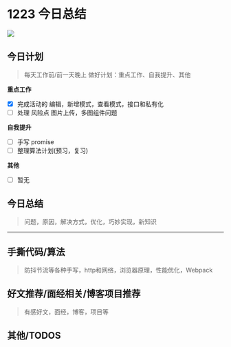 
# 1223 今日总结

![](http://h2.ioliu.cn/bing/PortAventura_ZH-CN0298709661_1920x1080.jpg)


## 今日计划
> 每天工作前/前一天晚上 做好计划：重点工作、自我提升、其他

**重点工作**

- [x] 完成活动的 编辑，新增模式，查看模式，接口和私有化
- [ ] 处理 风险点 图片上传，多图组件问题

**自我提升**

- [ ] 手写 promise
- [ ] 整理算法计划(预习，复习)

**其他**

- [ ] 暂无

## 今日总结
> 问题，原因，解决方式，优化，巧妙实现，新知识



---



## 手撕代码/算法
> 防抖节流等各种手写，http和网络，浏览器原理，性能优化，Webpack


## 好文推荐/面经相关/博客项目推荐
> 有感好文，面经，博客，项目等


## 其他/TODOS